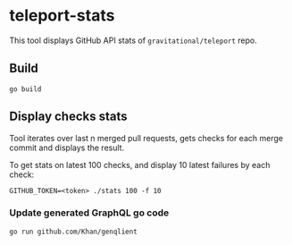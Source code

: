 # teleport-stats

This tool displays GitHub API stats of `gravitational/teleport` repo.

## Build

```
go build
```

## Display checks stats

Tool iterates over last n merged pull requests, gets checks for each merge commit and displays the result.

To get stats on latest 100 checks, and display 10 latest failures by each check:

```
GITHUB_TOKEN=<token> ./stats 100 -f 10
```

### Update generated GraphQL go code

```
go run github.com/Khan/genqlient
```